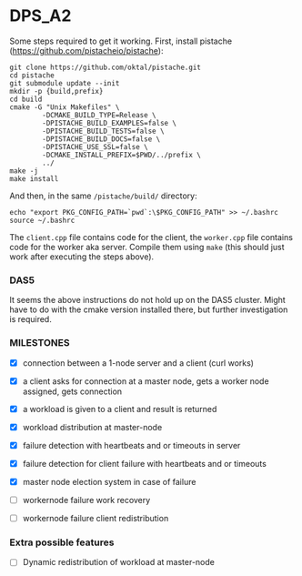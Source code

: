 # DPS_A2
Some steps required to get it working.
First, install pistache (https://github.com/pistacheio/pistache): 
```
git clone https://github.com/oktal/pistache.git
cd pistache
git submodule update --init
mkdir -p {build,prefix}
cd build
cmake -G "Unix Makefiles" \
        -DCMAKE_BUILD_TYPE=Release \
        -DPISTACHE_BUILD_EXAMPLES=false \
        -DPISTACHE_BUILD_TESTS=false \
        -DPISTACHE_BUILD_DOCS=false \
        -DPISTACHE_USE_SSL=false \
        -DCMAKE_INSTALL_PREFIX=$PWD/../prefix \
        ../
make -j
make install
```
And then, in the same `/pistache/build/` directory:
```
echo "export PKG_CONFIG_PATH=`pwd`:\$PKG_CONFIG_PATH" >> ~/.bashrc
source ~/.bashrc
```

The `client.cpp` file contains code for the client, the `worker.cpp` file contains code for the worker aka server. Compile them using `make` (this should just work after executing the steps above).


### DAS5 
It seems the above instructions do not hold up on the DAS5 cluster. Might have to do with the cmake version installed there, but further investigation is required.


### MILESTONES
- [x] connection between a 1-node server and a client (curl works)
- [x] a client asks for connection at a master node, gets a worker node assigned, gets connection
- [x] a workload is given to a client and result is returned
- [x] workload distribution at master-node
- [x] failure detection with heartbeats and or timeouts in server
- [x] failure detection for client failure with heartbeats and or timeouts
- [x] master node election system in case of failure
- [ ] workernode failure work recovery
- [ ] workernode failure client redistribution


### Extra possible features
- [ ] Dynamic redistribution of workload at master-node
